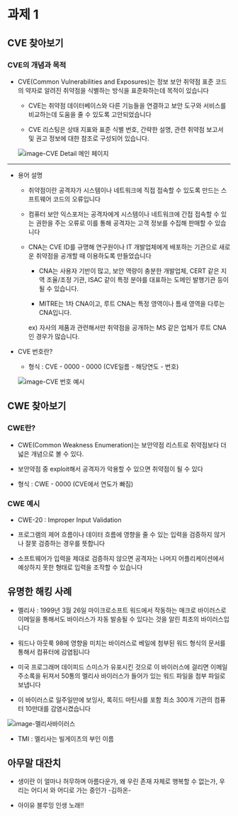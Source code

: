 # 과제 1

## CVE 찾아보기

### CVE의 개념과 목적

- CVE(Common Vulnerabilities and Exposures)는 정보 보안 취약점 표준 코드의 약자로 알려진 취약점을 식별하는 방식을 표준화하는데 목적이 있습니다

  - CVE는 취약점 데이터베이스와 다른 기능들을 연결하고 보안 도구와 서비스를 비교하는데 도움을 줄 수 있도록 고안되었습니다

  - CVE 리스팅은 상태 지표와 표준 식별 번호, 간략한 설명, 관련 취약점 보고서 및 권고 정보에 대한 참조로 구성되어 있습니다.

  ![image-CVE Detail 메인 페이지](https://t1.daumcdn.net/cfile/tistory/99E7064F5C10756E2A)

---

- 용어 설명

  - 취약점이란 공격자가 시스템이나 네트워크에 직접 접속할 수 있도록 만드는 스프트웨어 코드의 오류입니다

  - 컴퓨터 보안 익스포저는 공격자에게 시스템이나 네트워크에 간접 접속할 수 있는 권한을 주는 오류로 이를 통해 공격자는 고객 정보를 수집해 판매할 수 있습니다

  - CNA는 CVE ID를 규명해 연구원이나 IT 개발업체에게 배포하는 기관으로 새로운 취약점을 공개할 때 이용하도록 만들었습니다

    - CNA는 사용자 기반이 많고, 보안 역량이 충분한 개발업체, CERT 같은 지역 조율/조정 기관, ISAC 같이 특정 분야를 대표하는 도메인 발행기관 등이 될 수 있습니다.

    - MITRE는 1차 CNA이고, 루트 CNA는 특정 영역이나 틈새 영역을 다루는 CNA입니다.

    ex) 자사의 제품과 관련해서만 취약점을 공개하는 MS 같은 업체가 루트 CNA인 경우가 많습니다.

- CVE 번호란?

  - 형식 : CVE - 0000 - 0000 (CVE일름 - 해당연도 - 번호)

  ![image-CVE 번호 예시](https://t1.daumcdn.net/cfile/tistory/99FE8D3F5C10779722)

## CWE 찾아보기

### CWE란?

- CWE(Common Weakness Enumeration)는 보안약점 리스트로 취약점보다 더 넓은 개념으로 볼 수 있다.

- 보안약점 중 exploit해서 공격자가 악용할 수 있으면 취약점이 될 수 있다

- 형식 : CWE - 0000 (CVE에서 연도가 빠짐)

### CWE 예시

- CWE-20 : Improper Input Validation

- 프로그램의 제어 흐름이나 데이터 흐름에 영향을 줄 수 있는 입력을 검증하지 않거나 잘못 검증하는 경우를 뜻합니다

- 소프트웨어가 입력을 제대로 검증하지 않으면 공격자는 나머지 어플리케이션에서 예상하지 못한 형태로 입력을 조작할 수 있습니다

## 유명한 해킹 사례

- 멜리사 : 1999년 3월 26일 마이크로소프트 워드에서 작동하는 매크로 바이러스로 이메일을 통해서도 바이러스가 자동 발송될 수 있다는 것을 알린 최초의 바이러스입니다

- 워드나 아웃룩 98에 영향을 미치는 바이러스로 베일에 첨부된 워드 형식의 문서를 통해서 컴퓨터에 감염됩니다

- 미국 프로그래머 데이피드 스미스가 유포시킨 것으로 이 바이러스에 걸리면 이메일 주소록을 뒤져서 50통의 멜리사 바이러스가 들어가 있는 워드 파일을 첨부 파일로 보냅니다

- 이 바이러스로 일주일만에 보잉사, 록히드 마틴사를 포함 최소 300개 기관의 컴퓨터 10만대를 감염시켰습니다

![image-멜리사바이러스](http://mblogthumb4.phinf.naver.net/20140329_79/proshadow_1396034460500LX7E2_JPEG/Melissa.jpg?type=w2)

* TMI : 멜리사는 빌게이츠의 부인 이름

## 아무말 대잔치

- 생이란 이 얼마나 허무하며 아름다운가, 왜 우린 존재 자체로 행복할 수 없는가, 우리는 어디서 와 어디로 가는 중인가 -김하온-

- 아이유 블루밍 인생 노래!!